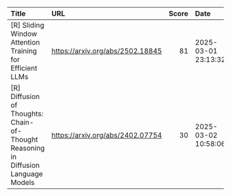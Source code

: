 | Title                                                                              | URL                              |   Score | Date                |
|:-----------------------------------------------------------------------------------|:---------------------------------|--------:|:--------------------|
| [R] Sliding Window Attention Training for Efficient LLMs                           | https://arxiv.org/abs/2502.18845 |      81 | 2025-03-01 23:13:32 |
| [R] Diffusion of Thoughts: Chain-of-Thought Reasoning in Diffusion Language Models | https://arxiv.org/abs/2402.07754 |      30 | 2025-03-02 10:58:06 |